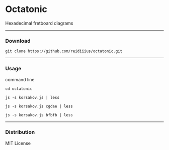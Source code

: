 # Octatonic
Hexadecimal fretboard diagrams

---

### Download

    git clone https://github.com/reidiiius/octatonic.git

---

### Usage
command line

    cd octatonic

    js -s korsakov.js | less

    js -s korsakov.js cgdae | less

    js -s korsakov.js bfbfb | less

---

### Distribution
MIT License

